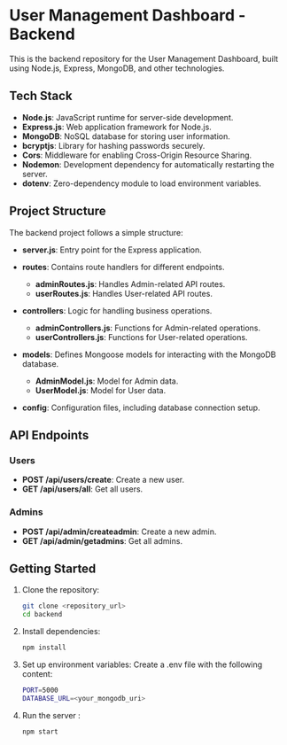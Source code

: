 # User Management Dashboard - Backend

This is the backend repository for the User Management Dashboard, built using Node.js, Express, MongoDB, and other technologies.

## Tech Stack

- **Node.js**: JavaScript runtime for server-side development.
- **Express.js**: Web application framework for Node.js.
- **MongoDB**: NoSQL database for storing user information.
- **bcryptjs**: Library for hashing passwords securely.
- **Cors**: Middleware for enabling Cross-Origin Resource Sharing.
- **Nodemon**: Development dependency for automatically restarting the server.
- **dotenv**: Zero-dependency module to load environment variables.

## Project Structure

The backend project follows a simple structure:

- **server.js**: Entry point for the Express application.

- **routes**: Contains route handlers for different endpoints.
  - **adminRoutes.js**: Handles Admin-related API routes.
  - **userRoutes.js**: Handles User-related API routes.

- **controllers**: Logic for handling business operations.
  - **adminControllers.js**: Functions for Admin-related operations.
  - **userControllers.js**: Functions for User-related operations.

- **models**: Defines Mongoose models for interacting with the MongoDB database.
  - **AdminModel.js**: Model for Admin data.
  - **UserModel.js**: Model for User data.

- **config**: Configuration files, including database connection setup.

## API Endpoints

### Users

- **POST /api/users/create**: Create a new user.
- **GET /api/users/all**: Get all users.

### Admins

- **POST /api/admin/createadmin**: Create a new admin.
- **GET /api/admin/getadmins**: Get all admins.

## Getting Started

1. Clone the repository:

   ```bash
   git clone <repository_url>
   cd backend

2. Install dependencies:

   ```bash
   npm install

3. Set up environment variables:
    Create a .env file with the following content:

     ```bash
    PORT=5000
    DATABASE_URL=<your_mongodb_uri>

4. Run the server :

   ```bash
   npm start

